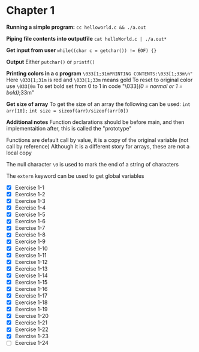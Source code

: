 # Chapter 1
**Running a simple program:**
`cc helloworld.c && ./a.out`

**Piping file contents into outputfile**
`cat helloWorld.c | ./a.out*`

**Get input from user**
`while((char c = getchar()) != EOF) {}`

**Output**
Either `putchar()` or `printf()`

**Printing colors in a c program**
`\033[1;31mPRINTING CONTENTS:\033[1;33m\n"`
Here `\033[1;31m` is red and `\033[1;33m` means gold
To reset to original color use `\033[0m`
To set bold set from 0 to 1 in code "\033[*(0 = normal or 1 = bold)*;33m"

**Get size of array**
To get the size of an array the following can be used:
`int arr[10];`
`int size = sizeof(arr)/sizeof(arr[0])`

**Additional notes**
Function declarations should be before main, and then implementaition after, this is called the
"prototype"

Functions are default call by value, it is a copy of the original variable (not call by reference)
Although it is a different story for arrays, these are not a local copy

The null character `\0` is used to mark the end of a string of characters

The `extern` keyword can be used to get global variables

- [x] Exercise 1-1
- [x] Exercise 1-2
- [x] Exercise 1-3
- [x] Exercise 1-4
- [x] Exercise 1-5
- [x] Exercise 1-6
- [x] Exercise 1-7
- [x] Exercise 1-8
- [x] Exercise 1-9
- [x] Exercise 1-10
- [x] Exercise 1-11
- [x] Exercise 1-12
- [x] Exercise 1-13
- [x] Exercise 1-14
- [x] Exercise 1-15
- [x] Exercise 1-16
- [x] Exercise 1-17
- [x] Exercise 1-18
- [x] Exercise 1-19
- [x] Exercise 1-20
- [x] Exercise 1-21
- [x] Exercise 1-22
- [x] Exercise 1-23
- [ ] Exercise 1-24
